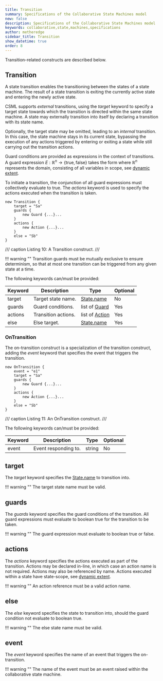 ```yaml
---
title: Transition
summary: Specifications of the Collaborative State Machines model
new: false
description: Specifications of the Collaborative State Machines model
keywords: collaborative,state,machines,specifications
author: metheredge
sidebar_title: Transition
show_datetime: true
order: 8
---
```


Transition-related constructs are described below.

## Transition

A state transition enables the transitioning between the states of a state machine. The result of a state 
transition is exiting the currently active state and entering the newly active state.

CSML supports _external_ transitions, using the _target_ keyword to specify a target state towards which the
transition is directed within the same state machine. A state may externally transition into itself by
declaring a transition with its state name.

Optionally, the target state may be omitted, leading to an _internal_ transition. In this case, the state
machine stays in its current state, bypassing the execution of any actions triggered by entering or exiting a
state while still carrying out the transition actions.

Guard conditions are provided as expressions in the context of transitions. A guard expression
$E : \mathbb{R}^n \to \{\text{true}, \text{false}\}$ takes the form where $\mathbb{R}^n$ represents the
domain, consisting of all variables in scope, see [dynamic extent](data-model.md).

To initiate a transition, the conjunction of all guard expressions must collectively evaluate to true. The
_actions_ keyword is used to specify the actions executed when the transition is taken.

```pkl
new Transition {
    target = "Sa"
    guards {
        new Guard {...}...
    }
    actions {
        new Action {...}...
    }
    else = "Sb"
}
```
/// caption
Listing 10: A Transition construct.
///

!!! warning ""
    Transition guards must be mutually exclusive to ensure determinism, so that at most one transition can be 
    triggered from any given state at a time.


The following keywords can/must be provided:

| **Keyword** | **Description**     | **Type**                    | **Optional** |
| ----------- | ------------------- |-----------------------------| ------------ |
| target      | Target state name.  | [State.name](state.md)   | No           |
| guards      | Guard conditions.   | list of [Guard](guard.md)     | Yes          |
| actions     | Transition actions. | list of [Action](action.md)   | Yes          |
| else        | Else target.        | [State.name](state.md)   | Yes          |

### OnTransition

The on-transition construct is a specialization of the transition construct, adding the _event_ keyword that
specifies the event that triggers the transition.

```
new OnTransition {
    event = "e1"
    target = "Sa"
    guards {
        new Guard {...}...
    }
    actions {
        new Action {...}...
    }
    else = "Sb"
}
```
/// caption
Listing 11: An OnTransition construct.
/// 

The following keywords can/must be provided:

| **Keyword** | **Description**      | **Type** | **Optional** |
| ----------- | -------------------- | -------- | ------------ |
| event       | Event responding to. | string   | No           |

## target

The _target_ keyword specifies the [State.name](state.md) to transition into.

!!! warning ""
    The target state name must be valid.

## guards

The _guards_ keyword specifies the guard conditions of the transition. All guard expressions must evaluate to
boolean true for the transition to be taken.

!!! warning ""
    The guard expression must evaluate to boolean true or false.

## actions

The _actions_ keyword specifies the actions executed as part of the transition. Actions may be declared
in-line, in which case an action name is not required. Actions may also be referenced by name. Actions
executed within a state have state-scope, see [dynamic extent](data-model.md).

!!! warning ""
    An action reference must be a valid action name.

## else

The _else_ keyword specifies the state to transition into, should the guard condition not evaluate to boolean
true.

!!! warning ""
    The else state name must be valid.

## event

The _event_ keyword specifies the name of an event that triggers the on-transition.

!!! warning ""
    The name of the event must be an event raised within the collaborative state machine.

<script type="text/javascript" src="http://cdn.mathjax.org/mathjax/latest/MathJax.js?config=TeX-AMS-MML_HTMLorMML"></script>

<script type="text/x-mathjax-config">
    MathJax.Hub.Config({ tex2jax: {inlineMath: [['$', '$']]}, messageStyle: "none" });
</script>